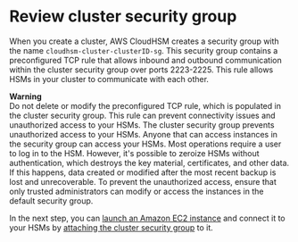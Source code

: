 # Review cluster security group<a name="configure-sg"></a>

 When you create a cluster, AWS CloudHSM creates a security group with the name `cloudhsm-cluster-clusterID-sg`\. This security group contains a preconfigured TCP rule that allows inbound and outbound communication within the cluster security group over ports 2223\-2225\. This rule allows HSMs in your cluster to communicate with each other\. 

**Warning**  
 Do not delete or modify the preconfigured TCP rule, which is populated in the cluster security group\. This rule can prevent connectivity issues and unauthorized access to your HSMs\. 
 The cluster security group prevents unauthorized access to your HSMs\. Anyone that can access instances in the security group can access your HSMs\. Most operations require a user to log in to the HSM\. However, it's possible to zeroize HSMs without authentication, which destroys the key material, certificates, and other data\. If this happens, data created or modified after the most recent backup is lost and unrecoverable\. To prevent the unauthorized access, ensure that only trusted administrators can modify or access the instances in the default security group\. 

 In the next step, you can [launch an Amazon EC2 instance](launch-client-instance.md) and connect it to your HSMs by [attaching the cluster security group](configure-sg-client-instance.md) to it\.